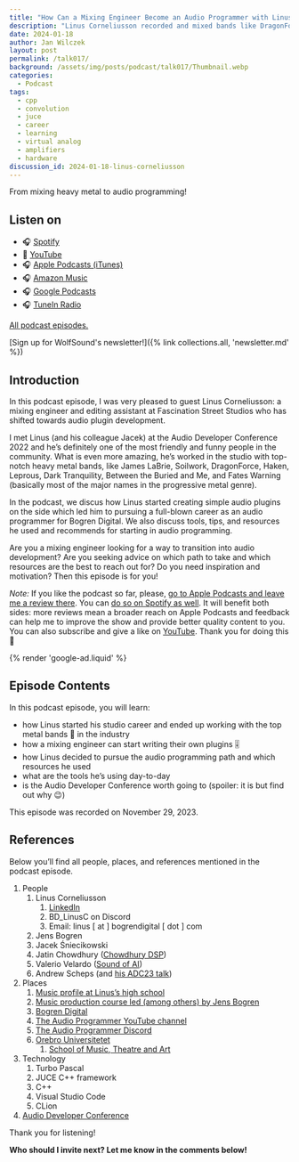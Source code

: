 ```yaml
---
title: "How Can a Mixing Engineer Become an Audio Programmer with Linus Corneliusson | WolfTalk #017"
description: "Linus Corneliusson recorded and mixed bands like DragonForce or Haken. Learn how he started creating his own successful commercial plugins"
date: 2024-01-18
author: Jan Wilczek
layout: post
permalink: /talk017/
background: /assets/img/posts/podcast/talk017/Thumbnail.webp
categories:
  - Podcast
tags:
  - cpp
  - convolution
  - juce
  - career
  - learning
  - virtual analog
  - amplifiers
  - hardware
discussion_id: 2024-01-18-linus-corneliusson
---
```

From mixing heavy metal to audio programming!

## Listen on

* 🎧 [Spotify](#)
* 🎥 [YouTube](#)
* 🎧 [Apple Podcasts (iTunes)](#)
* 🎧 [Amazon Music](#)
* 🎧 [Google Podcasts](#)
* 🎧 [TuneIn Radio](#)

[All podcast episodes.](/podcast)

[Sign up for WolfSound's newsletter!]({% link collections.all, 'newsletter.md' %})

## Introduction

In this podcast episode, I was very pleased to guest Linus Corneliusson: a mixing engineer and editing assistant at Fascination Street Studios who has shifted towards audio plugin development.

I met Linus (and his colleague Jacek) at the Audio Developer Conference 2022 and he’s definitely one of the most friendly and funny people in the community. What is even more amazing, he’s worked in the studio with top-notch heavy metal bands, like James LaBrie, Soilwork, DragonForce, Haken, Leprous, Dark Tranquility, Between the Buried and Me, and Fates Warning (basically most of the major names in the progressive metal genre).

In the podcast, we discus how Linus started creating simple audio plugins on the side which led him to pursuing a full-blown career as an audio programmer for Bogren Digital. We also discuss tools, tips, and resources he used and recommends for starting in audio programming.

Are you a mixing engineer looking for a way to transition into audio development? Are you seeking advice on which path to take and which resources are the best to reach out for? Do you need inspiration and motivation? Then this episode is for you!

*Note:* If you like the podcast so far, please, [go to Apple Podcasts and leave me a review there](https://podcasts.apple.com/us/podcast/wolftalk-podcast-about-audio-programming-people-careers/id1595913701). You can [do so on Spotify as well](https://open.spotify.com/show/5xc7EJiH9shG6zdSC5ejyw?si=eb35597e60a54e70). It will benefit both sides: more reviews mean a broader reach on Apple Podcasts and feedback can help me to improve the show and provide better quality content to you. You can also subscribe and give a like on [YouTube](https://youtube.com/c/WolfSoundAudio). Thank you for doing this 🙏

{% render 'google-ad.liquid' %}

## Episode Contents

In this podcast episode, you will learn:

* how Linus started his studio career and ended up working with the top metal bands 🤟 in the industry
* how a mixing engineer can start writing their own plugins 🎚️
* how Linus decided to pursue the audio programming path and which resources he used
* what are the tools he’s using day-to-day
* is the Audio Developer Conference worth going to (spoiler: it is but find out why 😉)

This episode was recorded on November 29, 2023.

## References

Below you’ll find all people, places, and references mentioned in the podcast episode.

1. People
    1. Linus Corneliusson
        1. [LinkedIn](https://www.linkedin.com/in/linus-corneliusson-31a4a9257/)
        2. BD_LinusC on Discord
        3. Email: linus [ at ] bogrendigital [ dot ] com
    2. Jens Bogren
    3. Jacek Śniecikowski
    4. Jatin Chowdhury ([Chowdhury DSP](https://chowdsp.com/))
    5. Valerio Velardo ([Sound of AI](https://www.youtube.com/@ValerioVelardoTheSoundofAI))
    6. Andrew Scheps (and [his ADC23 talk](https://www.youtube.com/watch?v=xAnkdIxd9uw&ab_channel=ADC-AudioDeveloperConference))
2. Places
    1. [Music profile at Linus’s high school](https://www.alleskolan.eu/program/musikprofil/)
    2. [Music production course led (among others) by Jens Bogren](https://www.oru.se/utbildning/program/konstnarligt-kandidatprogram-i-musikalisk-gestaltning-inriktning-musikproduktion-och-songwriting/)
    3. [Bogren Digital](https://bogrendigital.com/)
    4. [The Audio Programmer YouTube channel](https://www.youtube.com/@TheAudioProgrammer)
    5. [The Audio Programmer Discord](https://www.theaudioprogrammer.com/discord)
    6. [Orebro Universitetet](https://www.oru.se/english/)
        1. [School of Music, Theatre and Art](https://www.oru.se/english/schools/music-theatre-and-art/)
3. Technology
    1. Turbo Pascal
    2. JUCE C++ framework
    3. C++
    4. Visual Studio Code
    5. CLion
4. [Audio Developer Conference](https://audio.dev/)

Thank you for listening!

**Who should I invite next? Let me know in the comments below!**
